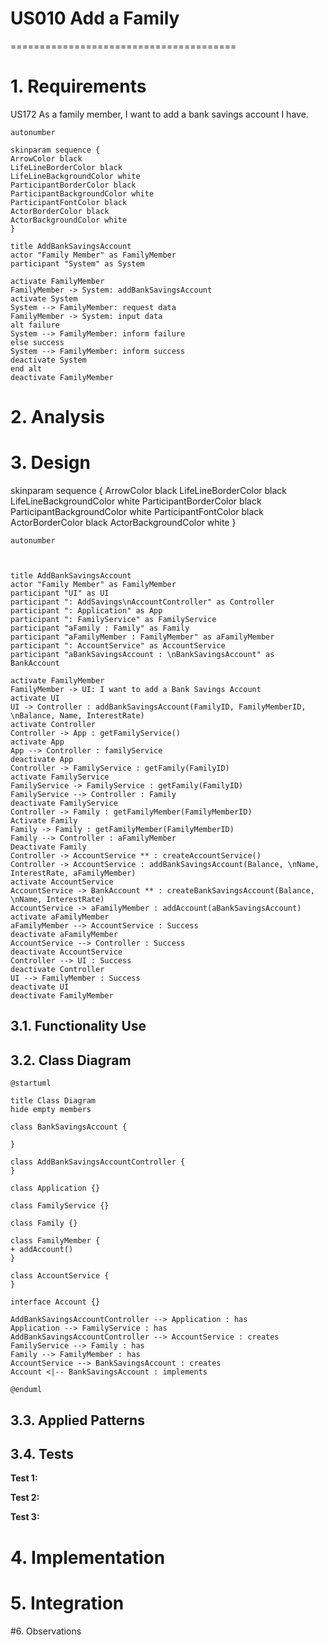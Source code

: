 # US010 Add a Family
=======================================


# 1. Requirements

US172 As a family member, I want to add a bank savings account I have.

````puml
autonumber

skinparam sequence {
ArrowColor black
LifeLineBorderColor black
LifeLineBackgroundColor white
ParticipantBorderColor black
ParticipantBackgroundColor white
ParticipantFontColor black
ActorBorderColor black
ActorBackgroundColor white
}

title AddBankSavingsAccount
actor "Family Member" as FamilyMember
participant "System" as System

activate FamilyMember
FamilyMember -> System: addBankSavingsAccount
activate System
System --> FamilyMember: request data
FamilyMember -> System: input data
alt failure
System --> FamilyMember: inform failure
else success
System --> FamilyMember: inform success
deactivate System
end alt
deactivate FamilyMember

````

# 2. Analysis


# 3. Design


skinparam sequence {
ArrowColor black
LifeLineBorderColor black
LifeLineBackgroundColor white
ParticipantBorderColor black
ParticipantBackgroundColor white
ParticipantFontColor black
ActorBorderColor black
ActorBackgroundColor white
}

````puml
autonumber



title AddBankSavingsAccount
actor "Family Member" as FamilyMember
participant "UI" as UI
participant ": AddSavings\nAccountController" as Controller
participant ": Application" as App
participant ": FamilyService" as FamilyService
participant "aFamily : Family" as Family
participant "aFamilyMember : FamilyMember" as aFamilyMember
participant ": AccountService" as AccountService
participant "aBankSavingsAccount : \nBankSavingsAccount" as BankAccount

activate FamilyMember
FamilyMember -> UI: I want to add a Bank Savings Account
activate UI
UI -> Controller : addBankSavingsAccount(FamilyID, FamilyMemberID, \nBalance, Name, InterestRate)
activate Controller
Controller -> App : getFamilyService()
activate App
App --> Controller : familyService
deactivate App
Controller -> FamilyService : getFamily(FamilyID)
activate FamilyService
FamilyService -> FamilyService : getFamily(FamilyID)
FamilyService --> Controller : Family
deactivate FamilyService
Controller -> Family : getFamilyMember(FamilyMemberID)
Activate Family
Family -> Family : getFamilyMember(FamilyMemberID)
Family --> Controller : aFamilyMember
Deactivate Family
Controller -> AccountService ** : createAccountService()
Controller -> AccountService : addBankSavingsAccount(Balance, \nName, InterestRate, aFamilyMember)
activate AccountService
AccountService -> BankAccount ** : createBankSavingsAccount(Balance, \nName, InterestRate)
AccountService -> aFamilyMember : addAccount(aBankSavingsAccount) 
activate aFamilyMember
aFamilyMember --> AccountService : Success
deactivate aFamilyMember
AccountService --> Controller : Success
deactivate AccountService
Controller --> UI : Success
deactivate Controller
UI --> FamilyMember : Success
deactivate UI
deactivate FamilyMember
````


## 3.1. Functionality Use

## 3.2. Class Diagram
```puml
@startuml

title Class Diagram
hide empty members

class BankSavingsAccount {

}

class AddBankSavingsAccountController {
}

class Application {}

class FamilyService {}

class Family {}

class FamilyMember {
+ addAccount()
}

class AccountService {
}

interface Account {}

AddBankSavingsAccountController --> Application : has
Application --> FamilyService : has
AddBankSavingsAccountController --> AccountService : creates
FamilyService --> Family : has
Family --> FamilyMember : has
AccountService --> BankSavingsAccount : creates
Account <|-- BankSavingsAccount : implements

@enduml
```

## 3.3. Applied Patterns

## 3.4. Tests

**Test 1:** 

**Test 2:** 

**Test 3:** 

# 4. Implementation

# 5. Integration

#6. Observations
